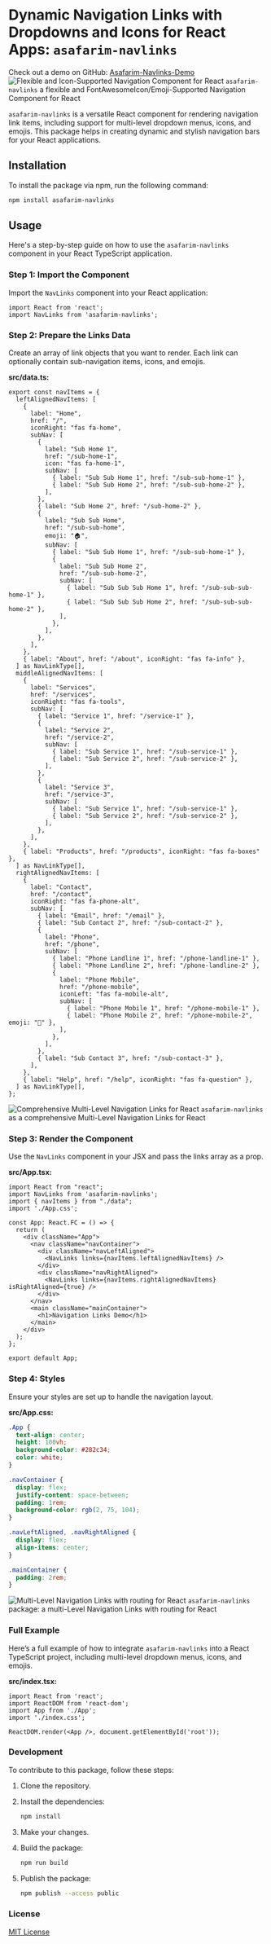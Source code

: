# Dynamic Navigation Links with Dropdowns and Icons for React Apps: `asafarim-navlinks`

Check out a demo on GitHub: [Asafarim-Navlinks-Demo](https://github.com/AliSafari-IT/asafarim-navlinks-demo)
![Flexible and Icon-Supported Navigation Component for React](./img/asafarim-navlinks-1.png)
`asafarim-navlinks` a flexible and FontAwesomeIcon/Emoji-Supported Navigation Component for React

`asafarim-navlinks` is a versatile React component for rendering navigation link items, including support for multi-level dropdown menus, icons, and emojis. This package helps in creating dynamic and stylish navigation bars for your React applications.

## Installation

To install the package via npm, run the following command:

```sh
npm install asafarim-navlinks
```

## Usage

Here's a step-by-step guide on how to use the `asafarim-navlinks` component in your React TypeScript application.

### Step 1: Import the Component

Import the `NavLinks` component into your React application:

```tsx
import React from 'react';
import NavLinks from 'asafarim-navlinks';
```

### Step 2: Prepare the Links Data

Create an array of link objects that you want to render. Each link can optionally contain sub-navigation items, icons, and emojis.

**src/data.ts:**

```tsx
export const navItems = {
  leftAlignedNavItems: [
    {
      label: "Home",
      href: "/",
      iconRight: "fas fa-home",
      subNav: [
        {
          label: "Sub Home 1",
          href: "/sub-home-1",
          icon: "fas fa-home-1",
          subNav: [
            { label: "Sub Sub Home 1", href: "/sub-sub-home-1" },
            { label: "Sub Sub Home 2", href: "/sub-sub-home-2" },
          ],
        },
        { label: "Sub Home 2", href: "/sub-home-2" },
        {
          label: "Sub Sub Home",
          href: "/sub-sub-home",
          emoji: "🏠",
          subNav: [
            { label: "Sub Sub Home 1", href: "/sub-sub-home-1" },
            {
              label: "Sub Sub Home 2",
              href: "/sub-sub-home-2",
              subNav: [
                { label: "Sub Sub Sub Home 1", href: "/sub-sub-sub-home-1" },
                { label: "Sub Sub Sub Home 2", href: "/sub-sub-sub-home-2" },
              ],
            },
          ],
        },
      ],
    },
    { label: "About", href: "/about", iconRight: "fas fa-info" },
  ] as NavLinkType[],
  middleAlignedNavItems: [
    {
      label: "Services",
      href: "/services",
      iconRight: "fas fa-tools",
      subNav: [
        { label: "Service 1", href: "/service-1" },
        {
          label: "Service 2",
          href: "/service-2",
          subNav: [
            { label: "Sub Service 1", href: "/sub-service-1" },
            { label: "Sub Service 2", href: "/sub-service-2" },
          ],
        },
        {
          label: "Service 3",
          href: "/service-3",
          subNav: [
            { label: "Sub Service 1", href: "/sub-service-1" },
            { label: "Sub Service 2", href: "/sub-service-2" },
          ],
        },
      ],
    },
    { label: "Products", href: "/products", iconRight: "fas fa-boxes" },
  ] as NavLinkType[],
  rightAlignedNavItems: [
    {
      label: "Contact",
      href: "/contact",
      iconRight: "fas fa-phone-alt",
      subNav: [
        { label: "Email", href: "/email" },
        { label: "Sub Contact 2", href: "/sub-contact-2" },
        {
          label: "Phone",
          href: "/phone",
          subNav: [
            { label: "Phone Landline 1", href: "/phone-landline-1" },
            { label: "Phone Landline 2", href: "/phone-landline-2" },
            {
              label: "Phone Mobile",
              href: "/phone-mobile",
              iconLeft: "fas fa-mobile-alt",
              subNav: [
                { label: "Phone Mobile 1", href: "/phone-mobile-1" },
                { label: "Phone Mobile 2", href: "/phone-mobile-2", emoji: "📱" },
              ],
            },
          ],
        },
        { label: "Sub Contact 3", href: "/sub-contact-3" },
      ],
    },
    { label: "Help", href: "/help", iconRight: "fas fa-question" },
  ] as NavLinkType[],
};
```

![Comprehensive Multi-Level Navigation Links for React](./img/asafarim-navlinks-2.png)
`asafarim-navlinks` as a comprehensive Multi-Level Navigation Links for React


### Step 3: Render the Component

Use the `NavLinks` component in your JSX and pass the links array as a prop.

**src/App.tsx:**

```tsx
import React from "react";
import NavLinks from 'asafarim-navlinks';
import { navItems } from "./data";
import './App.css';

const App: React.FC = () => {
  return (
    <div className="App">
      <nav className="navContainer">
        <div className="navLeftAligned">
          <NavLinks links={navItems.leftAlignedNavItems} />
        </div>
        <div className="navRightAligned">
          <NavLinks links={navItems.rightAlignedNavItems} isRightAligned={true} />
        </div>
      </nav>
      <main className="mainContainer">
        <h1>Navigation Links Demo</h1>
      </main>
    </div>
  );
};

export default App;
```

### Step 4: Styles

Ensure your styles are set up to handle the navigation layout.

**src/App.css:**

```css
.App {
  text-align: center;
  height: 100vh;
  background-color: #282c34;
  color: white;
}

.navContainer {
  display: flex;
  justify-content: space-between;
  padding: 1rem;
  background-color: rgb(2, 75, 104);
}

.navLeftAligned, .navRightAligned {
  display: flex;
  align-items: center;
}

.mainContainer {
  padding: 2rem;
}
```

![Multi-Level Navigation Links with routing for React](./img/asafarim-navlinks-3.png)
`asafarim-navlinks` package: a multi-Level Navigation Links with routing for React

### Full Example

Here’s a full example of how to integrate `asafarim-navlinks` into a React TypeScript project, including multi-level dropdown menus, icons, and emojis.

**src/index.tsx:**

```tsx
import React from 'react';
import ReactDOM from 'react-dom';
import App from './App';
import './index.css';

ReactDOM.render(<App />, document.getElementById('root'));
```

### Development

To contribute to this package, follow these steps:

1. Clone the repository.
2. Install the dependencies:

   ```sh
   npm install
   ```

3. Make your changes.
4. Build the package:

   ```sh
   npm run build
   ```

5. Publish the package:

   ```sh
   npm publish --access public
   ```

### License

[MIT License](LICENSE)
